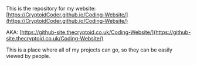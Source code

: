 ﻿This is the repository for my website:
[https://CryptoidCoder.github.io/Coding-Website/](https://CryptoidCoder.github.io/Coding-Website/)

AKA: [https://github-site.thecryptoid.co.uk/Coding-Website/](https://github-site.thecryptoid.co.uk/Coding-Website/)

This is a place where all of my projects can go, so they can be easily viewed by people.


